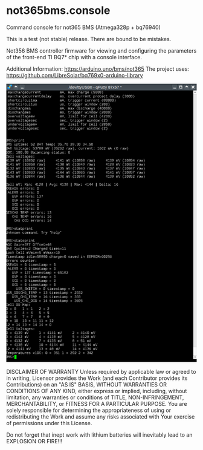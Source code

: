 # not365bms.console
Command  console for not365 BMS (Atmega328p + bq76940)

This is a test (not stable) release. There are bound to be mistakes.

Not356 BMS controller firmware for viewing and configuring the parameters of the front-end TI BQ7* chip with a console interface.

Additional Information: https://arduino.uno/bms/not365
The project uses: https://github.com/LibreSolar/bq769x0-arduino-library

![example screen](not365_console.png)

DISCLAIMER OF WARRANTY
Unless required by applicable law or agreed to in writing, Licensor provides the Work (and each Contributor provides its Contributions) on an "AS IS" BASIS, WITHOUT WARRANTIES OR CONDITIONS OF ANY KIND, either express or implied, including, without limitation, any warranties or conditions of TITLE, NON-INFRINGEMENT, MERCHANTABILITY, or FITNESS FOR A PARTICULAR PURPOSE. You are solely responsible for determining the appropriateness of using or redistributing the Work and assume any risks associated with Your exercise of permissions under this License.

Do not forget that inept work with lithium batteries will inevitably lead to an EXPLOSION OR FIRE!!!

